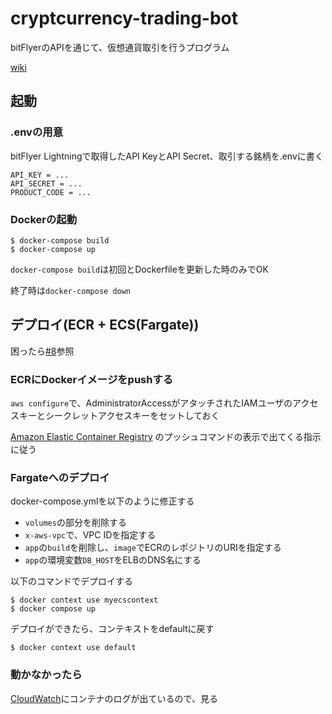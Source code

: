 # cryptcurrency-trading-bot

bitFlyerのAPIを通じて、仮想通貨取引を行うプログラム

[wiki](https://github.com/roaris/cryptocurrency-trading-bot/wiki/cryptocurrency-trading-bot)

## 起動
### .envの用意
bitFlyer Lightningで取得したAPI KeyとAPI Secret、取引する銘柄を.envに書く

```
API_KEY = ...
API_SECRET = ...
PRODUCT_CODE = ...
```

### Dockerの起動
```
$ docker-compose build
$ docker-compose up
```

`docker-compose build`は初回とDockerfileを更新した時のみでOK

終了時は`docker-compose down`

## デプロイ(ECR + ECS(Fargate))
困ったら[#8](https://github.com/roaris/cryptocurrency-trading-bot/issues/8)参照

### ECRにDockerイメージをpushする
`aws configure`で、AdministratorAccessがアタッチされたIAMユーザのアクセスキーとシークレットアクセスキーをセットしておく

[Amazon Elastic Container Registry](https://ap-northeast-1.console.aws.amazon.com/ecr/repositories?region=ap-northeast-1) のプッシュコマンドの表示で出てくる指示に従う

### Fargateへのデプロイ
docker-compose.ymlを以下のように修正する

- `volumes`の部分を削除する
- `x-aws-vpc`で、VPC IDを指定する
- `app`の`build`を削除し、`image`でECRのレポジトリのURIを指定する
- `app`の環境変数`DB_HOST`をELBのDNS名にする

以下のコマンドでデプロイする

```
$ docker context use myecscontext
$ docker compose up
```

デプロイができたら、コンテキストをdefaultに戻す

```
$ docker context use default
```

### 動かなかったら
[CloudWatch](https://ap-northeast-1.console.aws.amazon.com/cloudwatch/home?region=ap-northeast-1#home:)にコンテナのログが出ているので、見る
